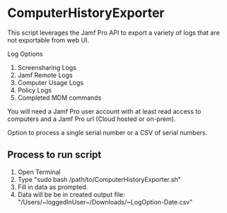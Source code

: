 # ComputerHistoryExporter

This script leverages the Jamf Pro API to export a variety of logs that are not exportable from web UI. 

Log Options
1. Screensharing Logs
1. Jamf Remote Logs
1. Computer Usage Logs
1. Policy Logs
1. Completed MDM commands

You will need a Jamf Pro user account with at least read access to computers and a Jamf Pro url (Cloud hosted or on-prem).

Option to process a single serial number or a CSV of serial numbers.

## Process to run script
1. Open Terminal 
1. Type "sudo bash /path/to/ComputerHistoryExporter.sh"
1. Fill in data as prompted.
1. Data will be be in created output file: "/Users/~loggedInUser~/Downloads/~LogOption-Date.csv"
